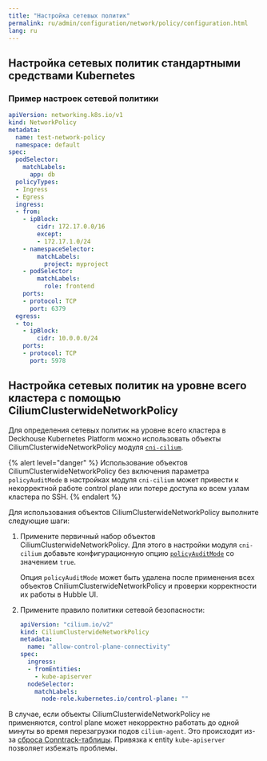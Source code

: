 ```yaml
---
title: "Настройка сетевых политик"
permalink: ru/admin/configuration/network/policy/configuration.html
lang: ru
---
```


## Настройка сетевых политик стандартными средствами Kubernetes

<!-- пример взят из обучающих материалов -->

### Пример настроек сетевой политики

```yaml
apiVersion: networking.k8s.io/v1
kind: NetworkPolicy
metadata:
  name: test-network-policy
  namespace: default
spec:
  podSelector:
    matchLabels:
      app: db
  policyTypes:
  - Ingress
  - Egress
  ingress:
  - from:
    - ipBlock:
        cidr: 172.17.0.0/16
        except:
        - 172.17.1.0/24
    - namespaceSelector:
        matchLabels:
          project: myproject
    - podSelector:
        matchLabels:
          role: frontend
    ports:
    - protocol: TCP
      port: 6379
  egress:
  - to:
    - ipBlock:
        cidr: 10.0.0.0/24
    ports:
    - protocol: TCP
      port: 5978
```

## Настройка сетевых политик на уровне всего кластера с помощью CiliumClusterwideNetworkPolicy

Для определения сетевых политик на уровне всего кластера в Deckhouse Kubernetes Platform можно использовать объекты CiliumClusterwideNetworkPolicy модуля [`cni-cilium`](../../../../modules/cni-cilium/).

<!-- перенесено с некоторыми изменениями из https://deckhouse.ru/products/kubernetes-platform/documentation/latest/modules/cni-cilium/#%D0%B8%D1%81%D0%BF%D0%BE%D0%BB%D1%8C%D0%B7%D0%BE%D0%B2%D0%B0%D0%BD%D0%B8%D0%B5-ciliumclusterwidenetworkpolicies -->

{% alert level="danger" %}
Использование объектов CiliumClusterwideNetworkPolicy без включения параметра `policyAuditMode` в настройках модуля `cni-cilium` может привести к некорректной работе control plane или потере доступа ко всем узлам кластера по SSH.
{% endalert %}

Для использования объектов CiliumClusterwideNetworkPolicy выполните следующие шаги:

1. Примените первичный набор объектов CiliumClusterwideNetworkPolicy. Для этого в настройки модуля `cni-cilium` добавьте конфигурационную опцию [`policyAuditMode`](/modules/cni-cilium/configuration.html#parameters-policyauditmode) со значением `true`.

   Опция `policyAuditMode` может быть удалена после применения всех объектов CniliumClusterwideNetworkPolicy и проверки корректности их работы в Hubble UI.

1. Примените правило политики сетевой безопасности:

   ```yaml
   apiVersion: "cilium.io/v2"
   kind: CiliumClusterwideNetworkPolicy
   metadata:
     name: "allow-control-plane-connectivity"
   spec:
     ingress:
     - fromEntities:
       - kube-apiserver
     nodeSelector:
       matchLabels:
         node-role.kubernetes.io/control-plane: ""
   ```

В случае, если объекты CiliumClusterwideNetworkPolicy не применяются, control plane может некорректно работать до одной минуты во время перезагрузки подов `cilium-agent`. Это происходит из-за [сброса Conntrack-таблицы](https://github.com/cilium/cilium/issues/19367). Привязка к entity `kube-apiserver` позволяет избежать проблемы.
